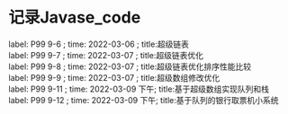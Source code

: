 # 记录Javase_code
label: P99 9-6  ; time: 2022-03-06 ; title:超级链表<br />
label: P99 9-7  ; time: 2022-03-07 ; title:超级链表优化<br />
label: P99 9-8  ; time: 2022-03-07 ; title:超级链表优化排序性能比较<br />
label: P99 9-9  ; time: 2022-03-07 ; title:超级数组修改优化<br />
label: P99 9-11 ; time: 2022-03-09 下午; title:基于超级数组实现队列和栈<br />
label: P99 9-12 ; time: 2022-03-09 下午; title:基于队列的银行取票机小系统<br />

